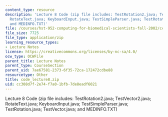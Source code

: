 ```yaml
---
content_type: resource
description: 'Lecture 8 Code (zip file includes: TestRotation2.java; TestVector2.java;
  RotateText.java; KeyboardInput.java; TestSimpleParser.java; TestRotation.java; TestVector.java;
  and MEDINFO.TXT)'
file: /courses/hst-952-computing-for-biomedical-scientists-fall-2002/cc308d7f2e74f7a01bfb7de8eadf6021_code_lecture8.zip
file_size: 7725
file_type: application/zip
learning_resource_types:
- Lecture Notes
license: https://creativecommons.org/licenses/by-nc-sa/4.0/
ocw_type: OCWFile
parent_title: Lecture Notes
parent_type: CourseSection
parent_uid: 7ae67581-2373-6f35-72ca-172472cdbe88
resourcetype: Other
title: code_lecture8.zip
uid: cc308d7f-2e74-f7a0-1bfb-7de8eadf6021
---
```

Lecture 8 Code (zip file includes: TestRotation2.java; TestVector2.java; RotateText.java; KeyboardInput.java; TestSimpleParser.java; TestRotation.java; TestVector.java; and MEDINFO.TXT)